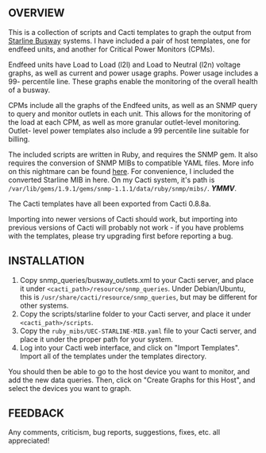 OVERVIEW
--------

This is a collection of scripts and Cacti templates to graph the output from
[Starline Busway](http://starlinepower.com) systems.  I have included a pair of
host templates, one for endfeed units, and another for Critical Power Monitors
(CPMs).

Endfeed units have Load to Load (l2l) and Load to Neutral (l2n) voltage
graphs, as well as current and power usage graphs.  Power usage includes a 99-
percentile line.  These graphs enable the monitoring of
the overall health of a busway.

CPMs include all the graphs of the Endfeed units, as well as an SNMP query
to query and monitor outlets in each unit.  This allows for the monitoring of
the load at each CPM, as well as more granular outlet-level monitoring. Outlet-
level power templates also include a 99 percentile line suitable for billing.

The included scripts are written in Ruby, and requires the SNMP gem.  It also
requires the conversion of SNMP MIBs to compatible YAML files.  More info on
this nightmare can be found [here](http://snmplib.rubyforge.org).  For
convenience, I included the converted Starline MIB in here.  On my Cacti system, it's
path is `/var/lib/gems/1.9.1/gems/snmp-1.1.1/data/ruby/snmp/mibs/`.  ***YMMV***.

 The Cacti templates have all been exported from Cacti 0.8.8a.

Importing into newer versions of Cacti should work, but importing into previous versions of Cacti will probably not work - if you have problems with the
templates, please try upgrading first before reporting a bug.

INSTALLATION
------------

1. Copy snmp_queries/busway_outlets.xml to your Cacti server, and place it
under `<cacti_path>/resource/snmp_queries`. Under Debian/Ubuntu, this is
`/usr/share/cacti/resource/snmp_queries`, but may be different for other systems.
1. Copy the scripts/starline folder to your Cacti server, and place it under `<cacti_path>/scripts`.
1. Copy the `ruby_mibs/UEC-STARLINE-MIB.yaml` file to your Cacti server, and place it under the proper path for your system.
1. Log into your Cacti web interface, and click on "Import Templates". Import
all of the templates under the templates directory.

You should then be able to go to the host device you want to monitor, and add
the new data queries. Then, click on "Create Graphs for this Host", and
select the devices you want to graph.


FEEDBACK
--------
Any comments, criticism, bug reports, suggestions, fixes, etc. all appreciated!
